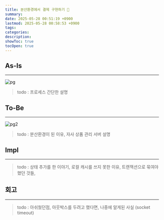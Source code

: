 ```yaml
---
title: 분산환경에서 결제 구현하기 💭
summary: 
date: 2025-05-28 00:51:19 +0900
lastmod: 2025-05-28 00:58:53 +0900
tags: 
categories: 
description: 
showToc: true
tocOpen: true
---
```


## As-Is
---
![pg](https://private-user-images.githubusercontent.com/121675217/448007234-80460bf6-6f77-4671-bba9-953ef11e42a3.png?jwt=eyJhbGciOiJIUzI1NiIsInR5cCI6IkpXVCJ9.eyJpc3MiOiJnaXRodWIuY29tIiwiYXVkIjoicmF3LmdpdGh1YnVzZXJjb250ZW50LmNvbSIsImtleSI6ImtleTUiLCJleHAiOjE3NDgzNjEzMjUsIm5iZiI6MTc0ODM2MTAyNSwicGF0aCI6Ii8xMjE2NzUyMTcvNDQ4MDA3MjM0LTgwNDYwYmY2LTZmNzctNDY3MS1iYmE5LTk1M2VmMTFlNDJhMy5wbmc_WC1BbXotQWxnb3JpdGhtPUFXUzQtSE1BQy1TSEEyNTYmWC1BbXotQ3JlZGVudGlhbD1BS0lBVkNPRFlMU0E1M1BRSzRaQSUyRjIwMjUwNTI3JTJGdXMtZWFzdC0xJTJGczMlMkZhd3M0X3JlcXVlc3QmWC1BbXotRGF0ZT0yMDI1MDUyN1QxNTUwMjVaJlgtQW16LUV4cGlyZXM9MzAwJlgtQW16LVNpZ25hdHVyZT1jZjJiZTkwYTZiYjRjMzk4ZjBmOGJlYjZhYWJmOTI2YTI0YjZjZmU5NGMxNWYyZThjZjg3N2ExMjllZWU5ODRjJlgtQW16LVNpZ25lZEhlYWRlcnM9aG9zdCJ9.Y4r9cQ3gC_M6v-4d4Fgp7GJr9EI5hxUCXQBOp8RACj0)

>todo : 프로세스 간단한 설명
## To-Be
---
![pg2](https://private-user-images.githubusercontent.com/121675217/448006089-8484b194-9883-4173-b657-2ae2bad46514.png?jwt=eyJhbGciOiJIUzI1NiIsInR5cCI6IkpXVCJ9.eyJpc3MiOiJnaXRodWIuY29tIiwiYXVkIjoicmF3LmdpdGh1YnVzZXJjb250ZW50LmNvbSIsImtleSI6ImtleTUiLCJleHAiOjE3NDgzNjEzMjUsIm5iZiI6MTc0ODM2MTAyNSwicGF0aCI6Ii8xMjE2NzUyMTcvNDQ4MDA2MDg5LTg0ODRiMTk0LTk4ODMtNDE3My1iNjU3LTJhZTJiYWQ0NjUxNC5wbmc_WC1BbXotQWxnb3JpdGhtPUFXUzQtSE1BQy1TSEEyNTYmWC1BbXotQ3JlZGVudGlhbD1BS0lBVkNPRFlMU0E1M1BRSzRaQSUyRjIwMjUwNTI3JTJGdXMtZWFzdC0xJTJGczMlMkZhd3M0X3JlcXVlc3QmWC1BbXotRGF0ZT0yMDI1MDUyN1QxNTUwMjVaJlgtQW16LUV4cGlyZXM9MzAwJlgtQW16LVNpZ25hdHVyZT1lMmYyMmZkZmVjNzE5ZDg3ZjhiMGMzNjlhNjdhNTIxOTFhYzM3YzBjNWJjYTllY2EzYWVkNzgxZTM5MzE3Y2I1JlgtQW16LVNpZ25lZEhlYWRlcnM9aG9zdCJ9.EYS2ol1PdsMTmAsi7jqBxL7evtPE5lpfLKvybwfYfy4)

>todo : 분산환경이 된 이유, 자사 상품 관리 서버 설명


## Impl
---
>todo : 상태 추가를 한 이야기, 로컬 캐시를 쓰지 못한 이유, 트랜잭션으로 묶여야 했던 것들, 


## 회고
---
> todo : 아쉬웠던점, 아웃박스를 두려고 했다면, 나중에 알게된 사실 (socket timeout)

